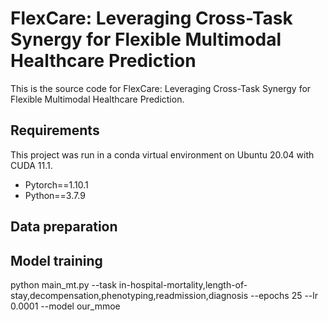 # FlexCare: Leveraging Cross-Task Synergy for Flexible Multimodal Healthcare Prediction
This is the source code for FlexCare: Leveraging Cross-Task Synergy for Flexible Multimodal Healthcare Prediction.

Requirements
----
This project was run in a conda virtual environment on Ubuntu 20.04 with CUDA 11.1. 
+ Pytorch==1.10.1
+ Python==3.7.9

Data preparation
----


Model training
----
python main_mt.py --task in-hospital-mortality,length-of-stay,decompensation,phenotyping,readmission,diagnosis --epochs 25 --lr 0.0001 --model our_mmoe
